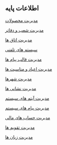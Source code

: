 ﻿## اطلاعات پایه

<a href="Product%20management%2FProduct-management.md" target="_blank">مدیریت محصولات</a>

<a href="branches-department%2Fbranches-department.md" target="_blank">مدیریت شعب و دفاتر</a>

<a href="Room-management%2FRoom-management.md" target="_blank">مدیریت اتاق ها</a>

<a href="Telephone-systems%2FTelephone-systems.md" target="_blank">سیستم های تلفنی</a>

<a href="Model-message-management%2FModel-message-management.md" target="_blank">مدیریت قالب پیام ها</a>

<a href="Holiday-management-and-occasions%2FHoliday-management-and-occasions.md" target="_blank">مدیریت اعیاد و مناسبت ها</a>

<a href="Management-of-countries%2C%20provinces-and-cities%2FManagement-of-countries%2C%20provinces-and-cities.md" target="_blank">مدیریت شهرها</a>

<a href="Address-management%2FAddress-management.md" target="_blank">مدیریت نشانی ها</a>

<a href="Management-of-system-items%2FManagement-of-system-items.md" target="_blank">مدیریت آیتم های سیستم</a>

<a href="Manage-system-messages%2FManage-system-messages.md" target="_blank">مدیریت پیام های سیستم</a>

<a href="Financial-account-management%2FFinancial-account-management.md" target="_blank">مدیریت حساب های مالی</a>

<a href="Calendar-management%2FCalendar-management.md" target="_blank">مدیریت تقویم ها</a>

<a href="Language-management%2FLanguage-management.md" target="_blank">مدیریت زبان ها</a>